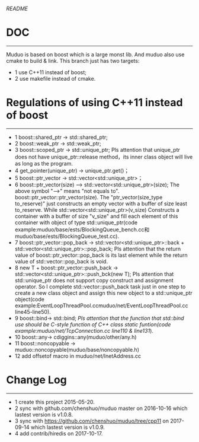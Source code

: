 *README*

# DOC #
---
Muduo is based on boost which is a large monst lib. And muduo also use cmake to build & link. This branch just has two targets:
- 1 use C++11 instead of boost;
- 2 use makefile instead of cmake.

# Regulations of using C++11 instead of boost #
---
- 1 boost::shared_ptr -> std::shared_ptr;
- 2 boost::weak_ptr -> std::weak_ptr;
- 3 boost::scoped_ptr -> std::unique_ptr;
	Pls attention that unique_ptr does not have unique_ptr::release method，its inner class object will live as long as the program.
- 4 get_pointer(unique_ptr) -> unique_ptr.get()；
- 5 boost::ptr_vector<T> -> std::vector<std::unique_ptr<T>>；
- 6 boost::ptr_vector<T>(size) -\-> std::vector<std::unique_ptr<T>>(size);
    The above symbol "-\->" means "not equals to". boost::ptr_vector<T>::ptr_vector(size). The "ptr_vector(size_type to_reserve)" just constructs an empty vector with a buffer of size least to_reserve. While std::vector<std::unique_ptr<T>>(v_size) Constructs a container with a buffer of size "v_size" and fill each element of this container with object of type std::unique_ptr<T>(code example:muduo/base/ests/BlockingQueue_bench.cc和muduo/base/ests/BlockingQueue_test.cc).
- 7 boost::ptr_vector<T>::pop_back ->  std::vector<std::unique_ptr<T>>::back + std::vector<std::unique_ptr<T>>::pop_back;
    Pls attention that the return value of boost::ptr_vector<T>::pop_back is its last element while the return value of std::vector::pop_back is void.
- 8 new T + boost::ptr_vector<T>::push_back -> std::vector<std::unique_ptr<T>>::push_bck(new T);
    Pls attention that std::unique_ptr does not support copy construct and assignment operator. So I complete std::vector<T>::push_back task just in one step to create a new class object and assign this new object to a std::unique_ptr object(code example:EventLoopThreadPool.ccmuduo/net/EventLoopThreadPool.cc line45-line50).
- 9 boost::bind-> std::bind;
	*Pls attention that the function that std::bind use should be C-style function of C++ class static funtion(code example:muduo/net/TcpConnection.cc line110 & line131*).
- 10 boost::any-> cdiggins::any(muduo/other/any.h)
- 11 boost::noncopyable -> muduo::noncopyable(muduo/base/noncopyable.h)
- 12 add offsetof macro in muduo/net/InetAddress.cc

# Change Log #
---
- 1 create this project 2015-05-20.
- 2 sync with github.com/chenshuo/muduo master on 2016-10-16 which lastest version is v1.0.8.
- 3 sync with https://github.com/chenshuo/muduo/tree/cpp11 on 2017-09-14 which lastest version is v1.0.9.
- 4 add contrib/hiredis on 2017-10-17.